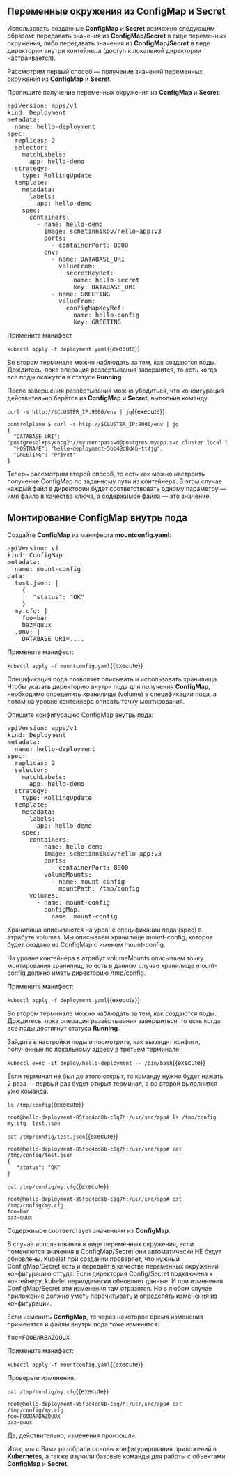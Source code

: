 ## Переменные окружения из **ConfigMap** и **Secret**
Использовать созданные **ConfigMap** и **Secret** возможно следующим образом: передавать значения из **ConfigMap/Secret** в виде переменных окружения, либо передавать значения из **ConfigMap/Secret** в виде директории внутри контейнера (доступ к локальной директории настраивается).

Рассмотрим первый способ — получение значений переменных окружения из **ConfigMap** и **Secret**.

Пропишите получение переменных окружения из **ConfigMap** и **Secret**:

<pre class="file" data-filename="./deployment.yaml" data-target="replace">
apiVersion: apps/v1
kind: Deployment
metadata:
  name: hello-deployment
spec:
  replicas: 2
  selector:
    matchLabels:
      app: hello-demo
  strategy:
    type: RollingUpdate
  template:
    metadata:
      labels:
        app: hello-demo
    spec:
      containers:
        - name: hello-demo
          image: schetinnikov/hello-app:v3
          ports:
            - containerPort: 8000
          env:
            - name: DATABASE_URI
              valueFrom:
                secretKeyRef:
                  name: hello-secret
                  key: DATABASE_URI
            - name: GREETING
              valueFrom:
                configMapKeyRef:
                  name: hello-config
                  key: GREETING
</pre>



Примените манифест

`kubectl apply -f deployment.yaml`{{execute}}

Во втором терминале можно наблюдать за тем, как создаются поды. Дождитесь, пока операция развёртывания завершится, то есть когда все поды окажутся в статусе **Running**.

После завершения развёртывания можно убедиться, что конфигурация действительно берётся из **СonfigMap** и **Secret**, выполнив команду

`curl -s http://$CLUSTER_IP:9000/env | jq`{{execute}}

```
controlplane $ curl -s http://$CLUSTER_IP:9000/env | jq
{
  "DATABASE_URI": "postgresql+psycopg2://myuser:passwd@postgres.myapp.svc.cluster.local:5432/myapp",
  "HOSTNAME": "hello-deployment-5bb48d8d4b-tt4jg",
  "GREETING": "Privet"
}
```
Теперь рассмотрим второй способ, то есть как можно настроить получение ConfigMap по заданному пути из контейнера. В этом случае каждый файл в директории будет соответствовать одному параметру — имя файла в качества ключа, а содержимое файла — это значение.

## Монтирование ConfigMap внутрь пода 

Создайте **ConfigMap** из манифеста **mountconfig.yaml**: 

<pre class="file" data-filename="./mountconfig.yaml" data-target="replace">
apiVersion: v1
kind: ConfigMap
metadata:
  name: mount-config
data:
  test.json: |
    {
       "status": "OK"
    }
  my.cfg: |
    foo=bar
    baz=quux
  .env: |
    DATABASE_URI=....
</pre>


Примените манифест:

`kubectl apply -f mountconfig.yaml`{{execute}}

Спецификация пода позволяет описывать и использовать хранилища. Чтобы указать директорию внутри пода для получения **ConfigMap**, необходимо определить хранилище (volume) в спецификации пода, а потом на уровне контейнера описать точку монтирования.

Опишите конфигурацию ConfigMap внутрь пода:

<pre class="file" data-filename="./deployment.yaml" data-target="replace">
apiVersion: apps/v1
kind: Deployment
metadata:
  name: hello-deployment
spec:
  replicas: 2
  selector:
    matchLabels:
      app: hello-demo
  strategy:
    type: RollingUpdate
  template:
    metadata:
      labels:
        app: hello-demo
    spec:
      containers:
        - name: hello-demo
          image: schetinnikov/hello-app:v3
          ports:
            - containerPort: 8000
          volumeMounts:
            - name: mount-config
              mountPath: /tmp/config
      volumes:
        - name: mount-config
          configMap:
            name: mount-config
</pre>

Хранилища описываются на уровне спецификации пода (spec) в атрибуте volumes. Мы описываем хранилище mount-config, которое будет создано из ConfigMap с именем mount-config.

На уровне контейнера в атрибут volumeMounts описываем точку монтирования хранилищ, то есть в данном случае хранилище mount-config должно иметь директорию /tmp/config.

Примените манифест:

`kubectl apply -f deployment.yaml`{{execute}}

Во втором терминале можно наблюдать за тем, как создаются поды. Дождитесь, пока операция развёртывания завершиться, то есть когда все поды достигнут статуса **Running**.

Зайдите в настройки поды и посмотрите, как выглядят конфиги, полученные по локальному адресу в третьем терминале:

`kubectl exec -it deploy/hello-deployment -- /bin/bash`{{execute}}

Если терминал не был до этого открыт, то команду нужно будет нажать 2 раза — первый раз будет открыт терминал, а во второй выполнится уже команда.

`ls /tmp/config`{{execute}}

```
root@hello-deployment-85fbc4cd8b-c5q7h:/usr/src/app# ls /tmp/config
my.cfg  test.json
```


`cat /tmp/config/test.json`{{execute}}
```
root@hello-deployment-85fbc4cd8b-c5q7h:/usr/src/app# cat /tmp/config/test.json
{
   "status": "OK"
}
```

`cat /tmp/config/my.cfg`{{execute}}
```
root@hello-deployment-85fbc4cd8b-c5q7h:/usr/src/app# cat /tmp/config/my.cfg
foo=bar
baz=quux
```
Содержимое соответствует значениям из **ConfigMap**. 

В случае использования в виде переменных окружения, если поменяются значения в ConfigMap/Secret они автоматически НЕ будут обновлены. Kubelet при создании проверяет, что нужный ConfigMap/Secret есть и передаёт в качестве переменных окружений конфигурацию оттуда. Если директория Config/Secret подключена к контейнеру, kubelet периодически обновляет данные. И при изменения ConfigMap/Secret эти изменения там отразятся. Но в любом случае приложение должно уметь перечитывать и определять изменения из конфигурации.

Если изменить **ConfigMap**, то через некоторое время изменения применятся и файлы внутри пода тоже изменятся:

<pre class="file" data-filename="./mountconfig.yaml" data-target="insert" data-marker="    foo=bar">
foo=FOOBARBAZQUUX</pre>

Примените манифест:

`kubectl apply -f mountconfig.yaml`{{execute}}

Проверьте изменения:

`cat /tmp/config/my.cfg`{{execute}}
```
root@hello-deployment-85fbc4cd8b-c5q7h:/usr/src/app# cat /tmp/config/my.cfg
foo=FOOBARBAZQUUX
baz=quux
```

Да, действительно, изменения произошли.

Итак, мы с Вами разобрали основы конфигурирования приложений в **Kubernetes**, а также изучили базовые команды для работы с объектами **ConfigMap** и **Secret**. 